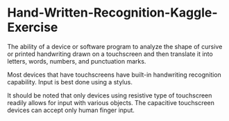 # Hand-Written-Recognition-Kaggle-Exercise
The ability of a device or software program to analyze the shape of cursive or printed handwriting drawn on a touchscreen and then translate it into letters, words, numbers, and punctuation marks.

Most devices that have touchscreens have built-in handwriting recognition capability. Input is best done using a stylus.

It should be noted that only devices using resistive type of touchscreen readily allows for input with various objects. The capacitive touchscreen devices can accept only human finger input.
